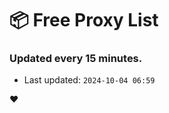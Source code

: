 # :package: Free Proxy List
### Updated every 15 minutes.

- Last updated: `2024-10-04 06:59`

:heart:
